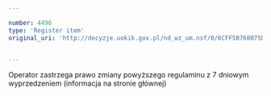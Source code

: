 ```yaml
---

number: 4496
type: 'Register item'
original_uri: 'http://decyzje.uokik.gov.pl/nd_wz_um.nsf/0/6CFF5B768075D59CC1257B4A003ECD2B?OpenDocument'


---
```


Operator zastrzega prawo zmiany powyższego regulaminu z 7 dniowym wyprzedzeniem (informacja na stronie głównej)
